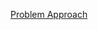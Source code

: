 [Problem Approach](https://leetcode.com/problems/frequency-of-the-most-frequent-element/solutions/1175088/c-maximum-sliding-window-cheatsheet-template)